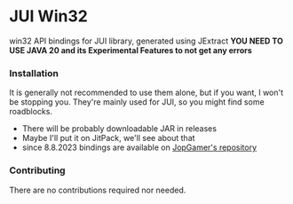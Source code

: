 # JUI Win32  
win32 API bindings for JUI library, generated using JExtract
**YOU NEED TO USE JAVA 20 and its Experimental Features to not get any errors** 

### Installation  
It is generally not recommended to use them alone, but if you want, I won't 
be stopping you. They're mainly used for JUI, so you might find some roadblocks.  
- There will be probably downloadable JAR in releases  
- Maybe I'll put it on JitPack, we'll see about that  
- since 8.8.2023 bindings are available on [JopGamer's repository](https://repo.jopga.me/#/)

### Contributing  
There are no contributions required nor needed. 